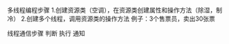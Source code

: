 多线程编程步骤
    1.创建资源类（空调），在资源类创建属性和操作方法（除湿，制冷）
    2.创建多个线程，调用资源类的操作方法
        例子：3个售票员，卖出30张票


线程通信步骤
    判断
    执行
    通知
     